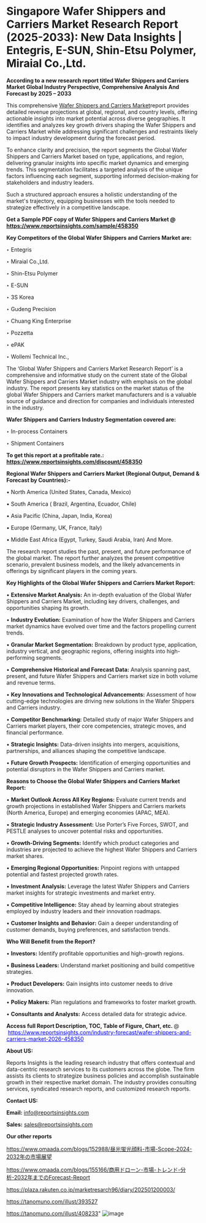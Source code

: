 # Singapore Wafer Shippers and Carriers Market Research Report (2025-2033): New Data Insights | Entegris, E-SUN, Shin-Etsu Polymer, Miraial Co.,Ltd.

<strong>According to a new research report titled Wafer Shippers and Carriers Market Global Industry Perspective, Comprehensive Analysis And Forecast by 2025 – 2033</strong>

This comprehensive <a href=https://www.reportsinsights.com/sample/458350>Wafer Shippers and Carriers Market</a>report provides detailed revenue projections at global, regional, and country levels, offering actionable insights into market potential across diverse geographies. It identifies and analyzes key growth drivers shaping the Wafer Shippers and Carriers Market while addressing significant challenges and restraints likely to impact industry development during the forecast period.

To enhance clarity and precision, the report segments the Global Wafer Shippers and Carriers Market based on type, applications, and region, delivering granular insights into specific market dynamics and emerging trends. This segmentation facilitates a targeted analysis of the unique factors influencing each segment, supporting informed decision-making for stakeholders and industry leaders.

Such a structured approach ensures a holistic understanding of the market's trajectory, equipping businesses with the tools needed to strategize effectively in a competitive landscape.

<strong>Get a Sample PDF copy of Wafer Shippers and Carriers Market </strong><strong>@<a href=https://www.reportsinsights.com/sample/458350 style=color:#0000ff;> https://www.reportsinsights.com/sample/458350</a></strong></font>

<strong>Key Competitors of the Global Wafer Shippers and Carriers Market are:</strong>

‣ Entegris

‣ Miraial Co.,Ltd.

‣ Shin-Etsu Polymer

‣ E-SUN

‣ 3S Korea

‣ Gudeng Precision

‣ Chuang King Enterprise

‣ Pozzetta

‣ ePAK

‣ Wollemi Technical Inc.,

The ‘Global Wafer Shippers and Carriers Market Research Report’ is a comprehensive and informative study on the current state of the Global Wafer Shippers and Carriers Market industry with emphasis on the global industry. The report presents key statistics on the market status of the global Wafer Shippers and Carriers market manufacturers and is a valuable source of guidance and direction for companies and individuals interested in the industry.

<strong>Wafer Shippers and Carriers Industry Segmentation covered are:</strong>

‣ In-process Containers

‣ Shipment Containers

<strong>To get this report at a profitable rate.: <a href=https://www.reportsinsights.com/discount/458350 style=color:#0000ff;>https://www.reportsinsights.com/discount/458350</a></strong></font>

<strong>Regional Wafer Shippers and Carriers Market (Regional Output, Demand &amp; Forecast by Countries):-</strong>

• North America (United States, Canada, Mexico)

• South America ( Brazil, Argentina, Ecuador, Chile)

• Asia Pacific (China, Japan, India, Korea)

• Europe (Germany, UK, France, Italy)

• Middle East Africa (Egypt, Turkey, Saudi Arabia, Iran) And More.

The research report studies the past, present, and future performance of the global market. The report further analyzes the present competitive scenario, prevalent business models, and the likely advancements in offerings by significant players in the coming years.

<strong>Key Highlights of the Global Wafer Shippers and Carriers Market Report:</strong>

• <strong>Extensive Market Analysis:</strong> An in-depth evaluation of the Global Wafer Shippers and Carriers Market, including key drivers, challenges, and opportunities shaping its growth.

• <strong>Industry Evolution:</strong> Examination of how the Wafer Shippers and Carriers market dynamics have evolved over time and the factors propelling current trends.

• <strong>Granular Market Segmentation:</strong> Breakdown by product type, application, industry vertical, and geographic regions, offering insights into high-performing segments.

• <strong>Comprehensive Historical and Forecast Data:</strong> Analysis spanning past, present, and future Wafer Shippers and Carriers market size in both volume and revenue terms.

• <strong>Key Innovations and Technological Advancements:</strong> Assessment of how cutting-edge technologies are driving new solutions in the Wafer Shippers and Carriers industry.

• <strong>Competitor Benchmarking:</strong> Detailed study of major Wafer Shippers and Carriers market players, their core competencies, strategic moves, and financial performance.

• <strong>Strategic Insights:</strong> Data-driven insights into mergers, acquisitions, partnerships, and alliances shaping the competitive landscape.

• <strong>Future Growth Prospects:</strong> Identification of emerging opportunities and potential disruptors in the Wafer Shippers and Carriers market.

<strong>Reasons to Choose the Global Wafer Shippers and Carriers Market Report:</strong>

• <strong>Market Outlook Across All Key Regions:</strong> Evaluate current trends and growth projections in established Wafer Shippers and Carriers markets (North America, Europe) and emerging economies (APAC, MEA).

• <strong>Strategic Industry Assessment:</strong> Use Porter’s Five Forces, SWOT, and PESTLE analyses to uncover potential risks and opportunities.

• <strong>Growth-Driving Segments:</strong> Identify which product categories and industries are projected to achieve the highest Wafer Shippers and Carriers market shares.

• <strong>Emerging Regional Opportunities:</strong> Pinpoint regions with untapped potential and fastest projected growth rates.

• <strong>Investment Analysis:</strong> Leverage the latest Wafer Shippers and Carriers market insights for strategic investments and market entry.

• <strong>Competitive Intelligence:</strong> Stay ahead by learning about strategies employed by industry leaders and their innovation roadmaps.

• <strong>Customer Insights and Behavior:</strong> Gain a deeper understanding of customer demands, buying preferences, and satisfaction trends.

<strong>Who Will Benefit from the Report?</strong>

• <strong>Investors:</strong> Identify profitable opportunities and high-growth regions.

• <strong>Business Leaders:</strong> Understand market positioning and build competitive strategies.

• <strong>Product Developers:</strong> Gain insights into customer needs to drive innovation.

• <strong>Policy Makers:</strong> Plan regulations and frameworks to foster market growth.

• <strong>Consultants and Analysts:</strong> Access detailed data for strategic advice.
</ul>
<strong>Access full Report Description, TOC, Table of Figure, Chart, etc. </strong>@  <a href=https://www.reportsinsights.com/industry-forecast/wafer-shippers-and-carriers-market-2026-458350 style=color:#0000ff;>https://www.reportsinsights.com/industry-forecast/wafer-shippers-and-carriers-market-2026-458350</a></font>

<strong><strong>About US</strong>:</strong>

Reports Insights is the leading research industry that offers contextual and data-centric research services to its customers across the globe. The firm assists its clients to strategize business policies and accomplish sustainable growth in their respective market domain. The industry provides consulting services, syndicated research reports, and customized research reports.

<strong>Contact US:</strong>

<p class=""""><b>Email:</b> <a href=mailto:info@reportsinsights.com>info@reportsinsights.com</a></p>
<p class=""""><b>Sales:</b> <a href=mailto:sales@reportsinsights.com>sales@reportsinsights.com</a></p>

<strong>Our other reports</strong>

<a href=https://www.omaada.com/blogs/152988/昼光蛍光顔料-市場-Scope-2024-2032年の市場展望>https://www.omaada.com/blogs/152988/昼光蛍光顔料-市場-Scope-2024-2032年の市場展望</a>

<a href=https://www.omaada.com/blogs/155166/商用ドローン-市場-トレンド-分析-2032年までのForecast-Report>https://www.omaada.com/blogs/155166/商用ドローン-市場-トレンド-分析-2032年までのForecast-Report</a>

<a href=https://plaza.rakuten.co.jp/marketresarch96/diary/202501200003/>https://plaza.rakuten.co.jp/marketresarch96/diary/202501200003/</a>

<a href=https://tanomuno.com/illust/393527>https://tanomuno.com/illust/393527</a>

<a href=https://tanomuno.com/illust/408233>https://tanomuno.com/illust/408233</a>"
![image](https://github.com/user-attachments/assets/078fd00f-6dbf-4fb4-89ce-a4d2578c9043)
